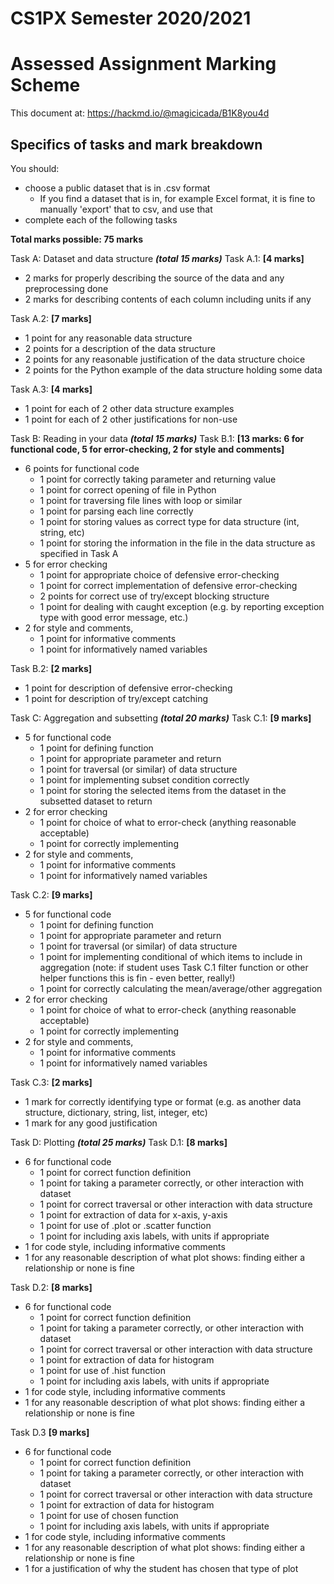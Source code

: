 # CS1PX Semester 2020/2021 
# Assessed Assignment Marking Scheme
This document at:
https://hackmd.io/@magicicada/B1K8you4d



## Specifics of tasks and mark breakdown

You should:
- choose a public dataset that is in .csv format 
    - If you find a dataset that is in, for example Excel format, it is fine to manually 'export' that to csv, and use that
- complete each of the following tasks
    
    
**Total marks possible: 75 marks**

Task A: Dataset and data structure ***(total 15 marks)***
Task A.1: **[4 marks]**
- 2 marks for properly describing the source of the data and any preprocessing done
- 2 marks for describing contents of each column including units if any


Task A.2: **[7 marks]**
- 1 point for any reasonable data structure
- 2 points for a description of the data structure
- 2 points for any reasonable justification of the data structure choice 
- 2 points for the Python example of the data structure holding some data


Task A.3: **[4 marks]**
- 1 point for each of 2 other data structure examples
- 1 point for each of 2 other justifications for non-use

Task B: Reading in your data ***(total 15 marks)***
Task B.1:  **[13 marks: 6 for functional code, 5 for error-checking, 2 for style and comments]**
- 6 points for functional code
    - 1 point for correctly taking parameter and returning value
    - 1 point for correct opening of file in Python
    - 1 point for traversing file lines with loop or similar
    - 1 point for parsing each line correctly
    - 1 point for storing values as correct type for data structure (int, string, etc)
    - 1 point for storing the information in the file in the data structure as specified in Task A
- 5 for error checking
    - 1 point for appropriate choice of defensive error-checking
    - 1 point for correct implementation of defensive error-checking
    - 2 points for correct use of try/except blocking structure
    - 1 point for dealing with caught exception (e.g. by reporting exception type with good error message, etc.)
- 2 for style and comments, 
    - 1 point for informative comments
    - 1 point for informatively named variables

Task B.2: **[2 marks]**
- 1 point for description of defensive error-checking
- 1 point for description of try/except catching

Task C: Aggregation and subsetting ***(total 20 marks)***
Task C.1: **[9 marks]**
- 5 for functional code
    - 1 point for defining function
    - 1 point for appropriate parameter and return
    - 1 point for traversal (or similar) of data structure 
    - 1 point for implementing subset condition correctly
    - 1 point for storing the selected items from the dataset in the subsetted dataset to return
- 2 for error checking
    - 1 point for choice of what to error-check (anything reasonable acceptable)
    - 1 point for correctly implementing
- 2 for style and comments, 
    - 1 point for informative comments
    - 1 point for informatively named variables


Task C.2:  **[9 marks]**
- 5 for functional code
    - 1 point for defining function
    - 1 point for appropriate parameter and return
    - 1 point for traversal (or similar) of data structure 
    - 1 point for implementing conditional of which items to include in aggregation (note: if student uses Task C.1 filter function or other helper functions this is fin - even better, really!)
    - 1 point for correctly calculating the mean/average/other aggregation
- 2 for error checking
    - 1 point for choice of what to error-check (anything reasonable acceptable)
    - 1 point for correctly implementing
- 2 for style and comments, 
    - 1 point for informative comments
    - 1 point for informatively named variables


Task C.3:  **[2 marks]**
- 1 mark for correctly identifying type or format (e.g. as another data structure, dictionary, string, list, integer, etc)
- 1 mark for any good justification

Task D: Plotting ***(total 25 marks)***
Task D.1: **[8 marks]**
- 6 for functional code
    - 1 point for correct function definition
    - 1 point for taking a parameter correctly, or other interaction with dataset 
    - 1 point for correct traversal or other interaction with data structure
    - 1 point for extraction of data for x-axis, y-axis
    - 1 point for use of .plot or .scatter function
    - 1 point for including axis labels, with units if appropriate
- 1 for code style, including informative comments
- 1 for any reasonable description of what plot shows: finding either a relationship or none is fine


Task D.2: **[8 marks]**
- 6 for functional code
    - 1 point for correct function definition
    - 1 point for taking a parameter correctly, or other interaction with dataset 
    - 1 point for correct traversal or other interaction with data structure
    - 1 point for extraction of data for histogram
    - 1 point for use of .hist function
    - 1 point for including axis labels, with units if appropriate
- 1 for code style, including informative comments
- 1 for any reasonable description of what plot shows: finding either a relationship or none is fine

Task D.3 **[9 marks]**
- 6 for functional code
    - 1 point for correct function definition
    - 1 point for taking a parameter correctly, or other interaction with dataset 
    - 1 point for correct traversal or other interaction with data structure
    - 1 point for extraction of data for histogram
    - 1 point for use of chosen function
    - 1 point for including axis labels, with units if appropriate
- 1 for code style, including informative comments
- 1 for any reasonable description of what plot shows: finding either a relationship or none is fine
- 1 for a justification of why the student has chosen that type of plot

